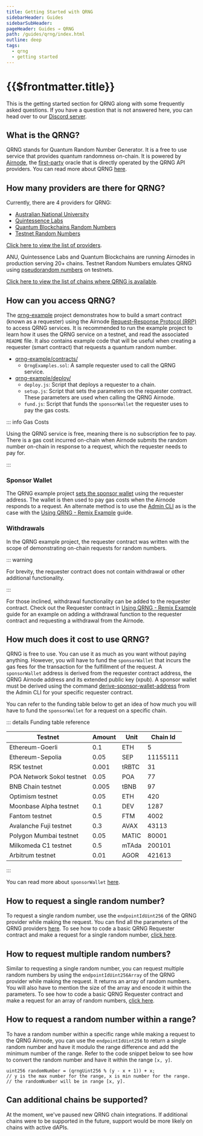 ```yaml
---
title: Getting Started with QRNG
sidebarHeader: Guides
sidebarSubHeader:
pageHeader: Guides → QRNG
path: /guides/qrng/index.html
outline: deep
tags:
  - qrng
  - getting started
---
```


<PageHeader/>

<SearchHighlight/>

<FlexStartTag/>

# {{$frontmatter.title}}

This is the getting started section for QRNG along with some frequently asked
questions. If you have a question that is not answered here, you can head over
to our [Discord server](https://discord.com/invite/qnRrcfnm5W).

## What is the QRNG?

QRNG stands for Quantum Random Number Generator. It is a free to use service
that provides quantum randomness on-chain. It is powered by
[Airnode](/reference/airnode/latest/understand/index.md), the
[first-party](/explore/airnode/why-first-party-oracles.md) oracle that is
directly operated by the QRNG API providers. You can read more about QRNG
[here](/reference/qrng/index.md).

## How many providers are there for QRNG?

Currently, there are 4 providers for QRNG:

- [Australian National University](https://quantumnumbers.anu.edu.au/)
- [Quintessence Labs](https://www.quintessencelabs.com/)
- [Quantum Blockchains Random Numbers](https://www.quantumblockchains.io)
- [Testnet Random Numbers](/reference/qrng/providers.html#testnet-random-numbers)

[Click here to view the list of providers](/reference/qrng/providers.md).

ANU, Quintessence Labs and Quantum Blockchains are running Airnodes in
production serving 20+ chains. Testnet Random Numbers emulates QRNG using
[pseudorandom numbers](https://www.mathworks.com/help/stats/generating-random-data.html)
on testnets.

[Click here to view the list of chains where QRNG is available](/reference/qrng/chains.md).

## How can you access QRNG?

The [qrng-example](https://github.com/api3dao/qrng-example/) project
demonstrates how to build a smart contract (known as a requester) using the
Airnode
[Request–Response Protocol (RRP)](/reference/airnode/latest/concepts/index.md)
to access QRNG services. It is recommended to run the example project to learn
how it uses the QRNG service on a testnet, and read the associated `README`
file. It also contains example code that will be useful when creating a
requester (smart contract) that requests a quantum random number.

- [qrng-example/contracts/](https://github.com/api3dao/qrng-example/tree/main/contracts)
  - `QrngExamples.sol`: A sample requester used to call the QRNG service.
- [qrng-example/deploy/](https://github.com/api3dao/qrng-example/tree/main/deploy)
  - `deploy.js`: Script that deploys a requester to a chain.
  - `setup.js`: Script that sets the parameters on the requester contract. These
    parameters are used when calling the QRNG Airnode.
  - `fund.js`: Script that funds the `sponsorWallet` the requester uses to pay
    the gas costs.

::: info Gas Costs

Using the QRNG service is free, meaning there is no subscription fee to pay.
There is a gas cost incurred on-chain when Airnode submits the random number
on-chain in response to a request, which the requester needs to pay for.

:::

### Sponsor Wallet

The QRNG example project
[sets the sponsor wallet](https://github.com/api3dao/qrng-example/blob/main/deploy/2_setup.js#L11-L28)
using the requester address. The wallet is then used to pay gas costs when the
Airnode responds to a request. An alternate method is to use the
[Admin CLI](/reference/airnode/latest/packages/admin-cli.md) as is the case with
the [Using QRNG - Remix Example](/guides/qrng/qrng-remix/index.md) guide.

<SponsorWalletWarning/>

### Withdrawals

In the QRNG example project, the requester contract was written with the scope
of demonstrating on-chain requests for random numbers.

::: warning

For brevity, the requester contract does not contain withdrawal or other
additional functionality.

:::

For those inclined, withdrawal functionality can be added to the requester
contract. Check out the Requester contract in
[Using QRNG - Remix Example](/guides/qrng/qrng-remix/index.md#_7-withdrawing-funds-from-the-sponsorwallet-optional)
guide for an example on adding a withdrawal function to the requester contract
and requesting a withdrawal from the Airnode.

## How much does it cost to use QRNG?

QRNG is free to use. You can use it as much as you want without paying anything.
However, you will have to fund the `sponsorWallet` that incurs the gas fees for
the transaction for the fulfillment of the request. A `sponsorWallet` address is
derived from the requester contract address, the QRNG Airnode address and its
extended public key (xpub). A sponsor wallet must be derived using the command
[derive-sponsor-wallet-address](/reference/airnode/latest/packages/admin-cli.md#derive-sponsor-wallet-address)
from the Admin CLI for your specific requester contract.

You can refer to the funding table below to get an idea of how much you will
have to fund the `sponsorWallet` for a request on a specific chain.

::: details Funding table reference

| Testnet                   | Amount | Unit  | Chain Id |
| ------------------------- | ------ | ----- | -------- |
| Ethereum-Goerli           | 0.1    | ETH   | 5        |
| Ethereum-Sepolia          | 0.05   | SEP   | 11155111 |
| RSK testnet               | 0.001  | tRBTC | 31       |
| POA Network Sokol testnet | 0.05   | POA   | 77       |
| BNB Chain testnet         | 0.005  | tBNB  | 97       |
| Optimism testnet          | 0.05   | ETH   | 420      |
| Moonbase Alpha testnet    | 0.1    | DEV   | 1287     |
| Fantom testnet            | 0.5    | FTM   | 4002     |
| Avalanche Fuji testnet    | 0.3    | AVAX  | 43113    |
| Polygon Mumbai testnet    | 0.05   | MATIC | 80001    |
| Milkomeda C1 testnet      | 0.5    | mTAda | 200101   |
| Arbitrum testnet          | 0.01   | AGOR  | 421613   |

:::

You can read more about `sponsorWallet`
[here](/reference/airnode/latest/concepts/sponsor.md#sponsorwallet).

## How to request a single random number?

To request a single random number, use the `endpointIdUint256` of the QRNG
provider while making the request. You can find all the parameters of the QRNG
providers [here](/reference/qrng/providers.md). To see how to code a basic QRNG
Requester contract and make a request for a single random number,
[click here](/guides/qrng/qrng-remix/index.md#to-request-a-single-random-number).

## How to request multiple random numbers?

Similar to requesting a single random number, you can request multiple random
numbers by using the `endpointIdUint256Array` of the QRNG provider while making
the request. It returns an array of random numbers. You will also have to
mention the size of the array and encode it within the parameters. To see how to
code a basic QRNG Requester contract and make a request for an array of random
numbers,
[click here](/guides/qrng/qrng-remix/index.md#to-request-an-array-of-random-numbers).

## How to request a random number within a range?

To have a random number within a specific range while making a request to the
QRNG Airnode, you can use the `endpointIdUint256` to return a single random
number and have it modulo the range difference and add the minimum number of the
range. Refer to the code snippet below to see how to convert the random number
and have it within the range `[x, y]`.

```solidity
uint256 randomNumber = (qrngUint256 % (y - x + 1)) + x;
// y is the max number for the range, x is min number for the range.
// the randomNumber will be in range [x, y].
```

## Can additional chains be supported?

At the moment, we've paused new QRNG chain integrations. If additional chains
were to be supported in the future, support would be more likely on chains with
active dAPIs.

<FlexEndTag/>
